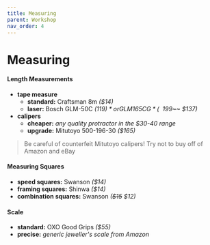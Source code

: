 ```yaml
---
title: Measuring
parent: Workshop
nav_order: 4
---
```

# Measuring

#### Length Measurements

- **tape measure** 
	- **standard:** Craftsman 8m *($14)*
	- **laser:** Bosch GLM-50C *($119)* or GLM165CG *(~~$199~~ $137)*
- **calipers** 
	- **cheaper:** *any quality protractor in the $30-40 range*
	- **upgrade:** Mitutoyo 500-196-30 *($165)*

> Be careful of counterfeit Mitutoyo calipers! Try not to buy off of Amazon and eBay

#### Measuring Squares

- **speed squares:** Swanson *($14)*
- **framing squares:** Shinwa *($14)*
- **combination squares:** Swanson *(~~$15~~ $12)*

#### Scale

- **standard:** OXO Good Grips *($55)*
- **precise:** *generic jeweller's scale from Amazon*
